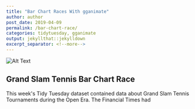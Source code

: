 ```yaml
---
title: "Bar Chart Races With gganimate"
author: author
post_date: 2019-04-09
permalink: /bar-chart-race/
categories: tidytuesday, gganimate
output: jekyllthat::jekylldown
excerpt_separator: <!--more-->
---
```


![Alt Text](/img/barplot_race.gif)

Grand Slam Tennis Bar Chart Race
--------------------------------

This week's Tidy Tuesday dataset contained data about Grand Slam Tennis Tournaments during the Open Era. The Financial Times had
